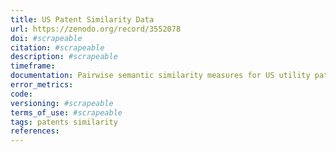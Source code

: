```yaml
---
title: US Patent Similarity Data
url: https://zenodo.org/record/3552078
doi: #scrapeable
citation: #scrapeable
description: #scrapeable
timeframe:
documentation: Pairwise semantic similarity measures for US utility patents. Includes measures for citing/cited patent pairs, 100 most-similar patents for each patent, and doc2vec vectors for each patent.
error_metrics:
code:
versioning: #scrapeable
terms_of_use: #scrapeable
tags: patents similarity
references:
---
```


